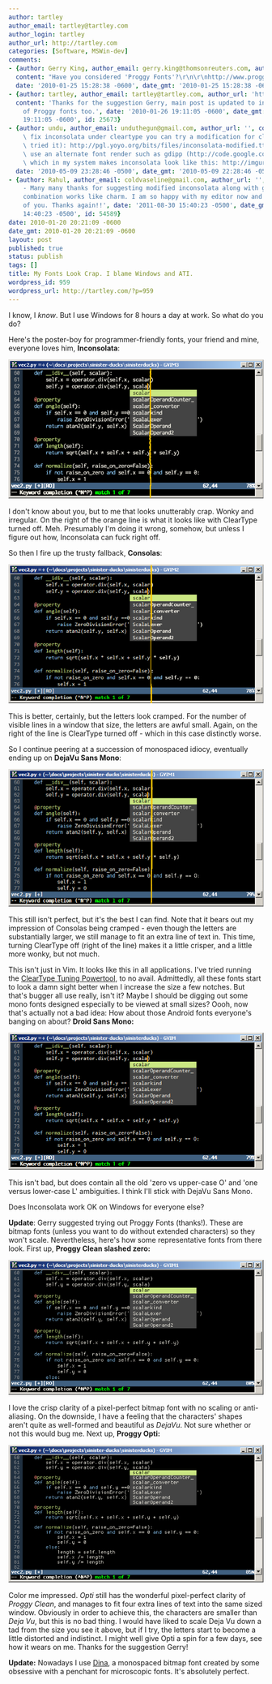 ```yaml
---
author: tartley
author_email: tartley@tartley.com
author_login: tartley
author_url: http://tartley.com
categories: [Software, MSWin-dev]
comments:
- {author: Gerry King, author_email: gerry.king@thomsonreuters.com, author_url: '',
  content: "Have you considered 'Proggy Fonts'?\r\n\r\nhttp://www.proggyfonts.com/",
  date: '2010-01-25 15:28:38 -0600', date_gmt: '2010-01-25 15:28:38 -0600', id: 25647}
- {author: tartley, author_email: tartley@tartley.com, author_url: 'http://tartley.com',
  content: 'Thanks for the suggestion Gerry, main post is updated to include a couple
    of Proggy fonts too.', date: '2010-01-26 19:11:05 -0600', date_gmt: '2010-01-26
    19:11:05 -0600', id: 25673}
- {author: undu, author_email: unduthegun@gmail.com, author_url: '', content: "To\
    \ fix inconsolata under cleartype you can try a modification for cleartype (haven't\
    \ tried it): http://pgl.yoyo.org/bits/files/inconsolata-modified.ttf\r\n\r\nOr\
    \ use an alternate font render such as gdipp (http://code.google.com/p/gdipp/)\
    \ which in my system makes inconsolata look like this: http://imgur.com/Fsaai.png",
  date: '2010-05-09 23:28:46 -0500', date_gmt: '2010-05-09 22:28:46 -0500', id: 27991}
- {author: Rahul, author_email: coldvaseline@gmail.com, author_url: '', content: '@undu
    - Many many thanks for suggesting modified inconsolata along with gdipp. That
    combination works like charm. I am so happy with my editor now and its all because
    of you. Thanks again!!', date: '2011-08-30 15:40:23 -0500', date_gmt: '2011-08-30
    14:40:23 -0500', id: 54589}
date: 2010-01-20 20:21:09 -0600
date_gmt: 2010-01-20 20:21:09 -0600
layout: post
published: true
status: publish
tags: []
title: My Fonts Look Crap. I blame Windows and ATI.
wordpress_id: 959
wordpress_url: http://tartley.com/?p=959
---
```


I know, I *know*. But I use Windows for 8 hours a day at work. So what
do you do?

Here's the poster-boy for programmer-friendly fonts, your friend and
mine, everyone loves him, **Inconsolata**:

[![inconsolata-11](/assets/2010/01/inconsolata-11.png "inconsolata-11")](/assets/2010/01/inconsolata-11.png)

I don't know about you, but to me that looks unutterably crap. Wonky and
irregular. On the right of the orange line is what it looks like with
ClearType turned off. Meh. Presumably I'm doing it wrong, somehow, but
unless I figure out how, Inconsolata can fuck right off.

So then I fire up the trusty fallback, **Consolas**:

[![consolas-10](/assets/2010/01/consolas-10.png "consolas-10")](/assets/2010/01/consolas-10.png)

This is better, certainly, but the letters look cramped. For the number
of visible lines in a window that size, the letters are awful small.
Again, on the right of the line is ClearType turned off - which in this
case distinctly worse.

So I continue peering at a succession of monospaced idiocy, eventually
ending up on **DejaVu Sans Mono**:

[![deja-vu-sans-mono-9](/assets/2010/01/deja-vu-sans-mono-9.png "deja-vu-sans-mono-9")](/assets/2010/01/deja-vu-sans-mono-9.png)

This still isn't perfect, but it's the best I can find. Note that it
bears out my impression of Consolas being cramped - even though the
letters are substantially larger, we still manage to fit an extra line
of text in. This time, turning ClearType off (right of the line) makes
it a little crisper, and a little more wonky, but not much.

This isn't just in Vim. It looks like this in all applications. I've
tried running the [ClearType Tuning
Powertool](http://www.microsoft.com/typography/ClearTypePowerToy.mspx),
to no avail. Admittedly, all these fonts start to look a damn sight
better when I increase the size a few notches. But that's bugger all use
really, isn't it? Maybe I should be digging out some mono fonts designed
especially to be viewed at small sizes? Oooh, now that's actually not a
bad idea: How about those Android fonts everyone's banging on about?
**Droid Sans Mono:**

[![droid-sans-mono-10](/assets/2010/01/droid-sans-mono-101.png "droid-sans-mono-10")](/assets/2010/01/droid-sans-mono-101.png)

This isn't bad, but does contain all the old 'zero vs upper-case O' and
'one versus lower-case L' ambiguities. I think I'll stick with DejaVu
Sans Mono.

Does Inconsolata work OK on Windows for everyone else?

**Update**: Gerry suggested trying out Proggy Fonts (thanks!). These are
bitmap fonts (unless you want to do without extended characters) so they
won't scale. Nevertheless, here's how some representative fonts from
there look. First up, **Proggy Clean slashed zero:**

[![proggy-clean-sz font](/assets/2010/01/proggy-clean-sz.png "proggy-clean-sz")](/assets/2010/01/proggy-clean-sz.png)

I love the crisp clarity of a pixel-perfect bitmap font with no scaling
or anti-aliasing. On the downside, I have a feeling that the characters'
shapes aren't quite as well-formed and beautiful as *DejaVu*. Not sure
whether or not this would bug me. Next up, **Proggy Opti:**

[![proggy-opti font](/assets/2010/01/proggy-opti.png "proggy-opti")](/assets/2010/01/proggy-opti.png)

Color me impressed. *Opti* still has the wonderful pixel-perfect clarity
of *Proggy Clean*, and manages to fit four extra lines of text into the
same sized window. Obviously in order to achieve this, the characters
are smaller than *Deja Vu*, but this is no bad thing. I would have liked
to scale Deja Vu down a tad from the size you see it above, but if I
try, the letters start to become a little distorted and indistinct. I
might well give Opti a spin for a few days, see how it wears on me.
Thanks for the suggestion Gerry!

**Update:** Nowadays I use [Dina](https://github.com/ProgrammingFonts/ProgrammingFonts/tree/master/Dina),
a monospaced bitmap font created by some obsessive with a penchant for
microscopic fonts. It's absolutely perfect.


